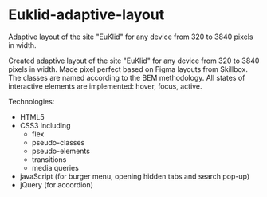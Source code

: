 # Euklid-adaptive-layout
Adaptive layout of the site "EuKlid" for any device from 320 to 3840 pixels in width.

Created adaptive layout of the site "EuKlid" for any device from 320 to 3840 pixels in width. Made pixel perfect based on Figma layouts from Skillbox. The classes are named according to the BEM methodology. All states of interactive elements are implemented: hover, focus, active.

Technologies:
- HTML5
- CSS3 including
  - flex
  - pseudo-classes
  - pseudo-elements
  - transitions
  - media queries
- javaScript (for burger menu, opening hidden tabs and search pop-up)
- jQuery (for accordion)

